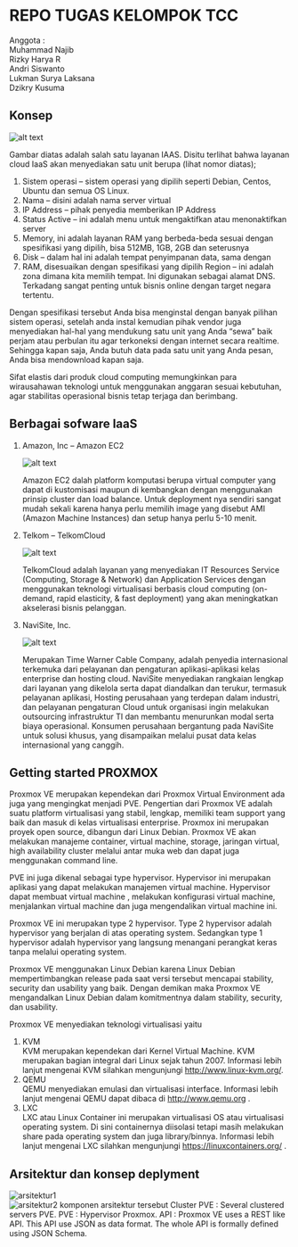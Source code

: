 # REPO TUGAS KELOMPOK TCC
Anggota :   
Muhammad Najib  
Rizky Harya R  
Andri Siswanto  
Lukman Surya Laksana  
Dzikry Kusuma  

## Konsep
![alt text](IMG11/1.jpg)

Gambar diatas adalah salah satu layanan IAAS. Disitu terlihat bahwa layanan cloud IaaS akan menyediakan satu unit berupa (lihat nomor diatas);

1. Sistem operasi – sistem operasi yang dipilih seperti Debian, Centos, Ubuntu dan semua OS Linux. 
2. Nama – disini adalah nama server virtual
3. IP Address – pihak penyedia memberikan IP Address
4. Status Active – ini adalah menu untuk mengaktifkan atau menonaktifkan server
5. Memory, ini adalah layanan RAM yang berbeda-beda sesuai dengan spesifikasi yang dipilih, bisa 512MB, 1GB, 2GB dan seterusnya
6. Disk – dalam hal ini adalah tempat penyimpanan data, sama dengan 
7. RAM, disesuaikan dengan spesifikasi yang dipilih
Region – ini adalah zona dimana kita memilih tempat. Ini digunakan sebagai alamat DNS. Terkadang sangat penting untuk bisnis online dengan target negara tertentu.

Dengan spesifikasi tersebut Anda bisa menginstal dengan banyak pilihan sistem operasi, setelah anda instal kemudian pihak vendor juga menyediakan hal-hal yang mendukung satu unit yang Anda “sewa” baik perjam atau perbulan itu agar terkoneksi dengan internet secara realtime. Sehingga kapan saja, Anda butuh data pada satu unit yang Anda pesan, Anda bisa mendownload kapan saja.

Sifat elastis dari produk cloud computing memungkinkan para wirausahawan teknologi untuk menggunakan anggaran sesuai kebutuhan, agar stabilitas operasional bisnis tetap terjaga dan berimbang.

## Berbagai sofware IaaS
1. Amazon, Inc – Amazon EC2

   ![alt text](img/amazon.png)

   Amazon EC2 dalah platform komputasi berupa virtual computer yang dapat di kustomisasi maupun di kembangkan dengan menggunakan prinsip cluster dan load balance. Untuk deployment nya sendiri sangat mudah sekali karena hanya perlu memilih image yang disebut AMI (Amazon Machine Instances) dan setup hanya perlu 5-10 menit.


2. Telkom – TelkomCloud

   ![alt text](img/telkom_cloud.jpg)

   TelkomCloud adalah layanan yang menyediakan IT Resources Service (Computing, Storage & Network) dan Application Services dengan menggunakan teknologi virtualisasi berbasis cloud computing (on-demand, rapid elasticity, & fast deployment) yang akan meningkatkan akselerasi bisnis pelanggan.


3. NaviSite, Inc.

   ![alt text](img/navisite.png)

   Merupakan Time Warner Cable Company, adalah penyedia internasional terkemuka dari pelayanan dan pengaturan aplikasi-aplikasi kelas enterprise dan hosting cloud. NaviSite menyediakan rangkaian lengkap dari layanan yang dikelola serta dapat diandalkan dan terukur, termasuk pelayanan aplikasi, Hosting perusahaan yang terdepan dalam industri, dan pelayanan pengaturan Cloud untuk organisasi ingin melakukan outsourcing infrastruktur TI dan membantu menurunkan modal serta biaya operasional. Konsumen perusahaan bergantung pada NaviSite untuk solusi khusus, yang disampaikan melalui pusat data kelas internasional yang canggih.

## Getting started PROXMOX  
Proxmox VE merupakan kependekan dari Proxmox Virtual Environment ada juga yang mengingkat menjadi PVE. Pengertian dari Proxmox VE adalah suatu platform virtualisasi yang stabil, lengkap, memiliki team support yang baik dan masuk di kelas virtualisasi enterprise. Proxmox ini merupakan proyek open source, dibangun dari Linux Debian. Proxmox VE akan melakukan manajeme container, virtual machine, storage, jaringan virtual, high availability cluster melalui antar muka web dan dapat juga menggunakan command line.  

PVE ini juga dikenal sebagai type hypervisor. Hypervisor ini merupakan aplikasi yang dapat melakukan manajemen virtual machine. Hypervisor dapat membuat virtual machine ,  melakukan konfigurasi virtual machine, menjalankan virtual machine dan juga mengendalikan virtual machine ini.  

Proxmox VE ini merupakan type 2 hypervisor. Type 2 hypervisor adalah hypervisor yang berjalan di atas operating system. Sedangkan type 1 hypervisor adalah hypervisor yang langsung menangani perangkat keras tanpa melalui operating system.  

Proxmox VE menggunakan Linux Debian karena Linux Debian mempertimbangkan release pada saat versi tersebut mencapai stability, security dan usability yang baik. Dengan demikan maka Proxmox VE mengandalkan Linux Debian dalam komitmentnya dalam stability, security, dan usability.  

Proxmox VE menyediakan teknologi virtualisasi yaitu  

1. KVM  
KVM merupakan kependekan dari Kernel Virtual Machine. KVM merupakan bagian integral dari Linux sejak tahun 2007.
Informasi lebih lanjut mengenai KVM silahkan mengunjungi http://www.linux-kvm.org/.  
2. QEMU  
QEMU menyediakan emulasi dan virtualisasi interface.
Informasi lebih lanjut mengenai QEMU dapat dibaca di http://www.qemu.org .  
3. LXC  
LXC atau Linux Container ini merupakan virtualisasi OS atau virtualisasi operating system. Di sini containernya diisolasi tetapi masih melakukan share pada operating system dan juga library/binnya.
Informasi lebih lanjut mengenai LXC silahkan mengunjungi https://linuxcontainers.org/ .

## Arsitektur dan konsep deplyment
![arsitektur1](./img/DIET_Proxmox_Archi.png)  
![arsitektur2](./img/DIET_Proxmox_Archi.png)
komponen arsitektur tersebut 
Cluster PVE : Several clustered servers PVE.
PVE : Hypervisor Proxmox.
API : Proxmox VE uses a REST like API. This API use JSON as data format. The whole API is formally defined using JSON Schema.  